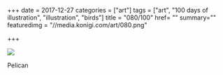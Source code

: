 +++
date = 2017-12-27
categories = ["art"]
tags = ["art", "100 days of illustration", "illustration", "birds"]
title = "080/100"
href= ""
summary=""
featuredimg = "//media.konigi.com/art/080.png"

+++

<img src="//media.konigi.com/art/080.png" />

Pelican
